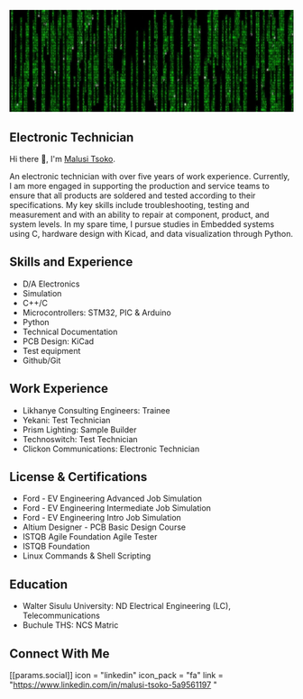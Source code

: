 ![Electronics](https://github.com/tsokomalusi/tsokomalusi/blob/main/github_profile2.png)
## Electronic Technician
 Hi there 👋, I'm [Malusi Tsoko](https://www.linkedin.com/in/malusi-tsoko-5a9561197/). 
 
An electronic technician with over five years of work experience. Currently, I am more engaged in supporting the production and service teams to ensure that all products are soldered and tested according to their specifications. My key skills include troubleshooting, testing and measurement and with an ability to repair at component, product, and system levels. In my spare time, I pursue studies in Embedded systems using C, hardware design with Kicad, and data visualization through Python.

## Skills and Experience
- D/A Electronics
- Simulation
- C++/C
- Microcontrollers: STM32, PIC & Arduino 
- Python
- Technical Documentation
- PCB Design: KiCad
- Test equipment
- Github/Git

 ## Work Experience
 - Likhanye Consulting Engineers:      Trainee
 - Yekani:                             Test Technician
 - Prism Lighting:                     Sample Builder
 - Technoswitch:                       Test Technician
 - Clickon Communications:             Electronic Technician

 ## License & Certifications
 - Ford - EV Engineering Advanced Job Simulation
 - Ford - EV Engineering Intermediate Job Simulation
 - Ford - EV Engineering Intro Job Simulation
 - Altium Designer - PCB Basic Design Course
 - ISTQB Agile Foundation Agile Tester
 - ISTQB Foundation
 - Linux Commands & Shell Scripting
   
 ## Education
 - Walter Sisulu University:          ND Electrical Engineering (LC), Telecommunications
 - Buchule THS:                       NCS Matric

## Connect With Me
[[params.social]]
    icon = "linkedin"
    icon_pack = "fa"
    link = "https://www.linkedin.com/in/malusi-tsoko-5a9561197 "

 










